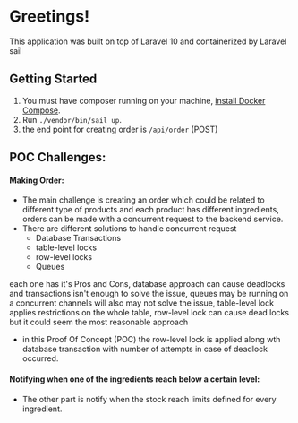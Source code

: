 # Greetings!

This application was built on top of Laravel 10 and containerized by Laravel sail

## Getting Started

1. You must have composer running on your machine, [install Docker Compose](https://docs.docker.com/compose/install/).
2. Run `./vendor/bin/sail up`.
3. the end point for creating order is `/api/order` (POST)

## POC Challenges:
#### Making Order:
* The main challenge is creating an order which could be related to different type of products and each product has different ingredients, orders can be made with a concurrent request to the backend service.
* There are different solutions to handle concurrent request
  - Database Transactions
  - table-level locks
  - row-level locks
  - Queues
 
each one has it's Pros and Cons,
database approach can cause deadlocks and transactions isn't enough to solve the issue,
queues may be running on a concurrent channels will also may not solve the issue,
table-level lock applies restrictions on the whole table,
row-level lock can cause dead locks but it could seem the most reasonable approach

* in this Proof Of Concept (POC) the row-level lock is applied along wth database transaction with number of attempts in case of deadlock occurred. 
#### Notifying when one of the ingredients reach below a certain level:
* The other part is notify when the stock reach limits defined for every ingredient.